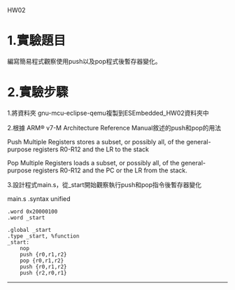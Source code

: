 HW02

# 1.實驗題目
編寫簡易程式觀察使用push以及pop程式後暫存器變化。



# 2.實驗步驟

1.將資料夾 gnu-mcu-eclipse-qemu複製到ESEmbedded_HW02資料夾中

2.根據 ARM® v7-M Architecture Reference Manual敘述的push和pop的用法

Push Multiple Registers stores a subset, or possibly all, of the general-purpose registers R0-R12 and the LR to the
stack

Pop Multiple Registers loads a subset, or possibly all, of the general-purpose registers R0-R12 and the PC or the LR
from the stack.

3.設計程式main.s，從_start開始觀察執行push和pop指令後暫存器變化

main.s
    .syntax unified

    .word 0x20000100
    .word _start

    .global _start
    .type _start, %function
    _start:
	    nop
	    push {r0,r1,r2}
	    pop {r0,r1,r2}
	    push {r0,r1,r2}
	    push {r2,r0,r1}



--------------------

